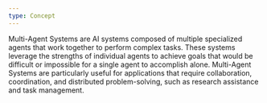 ```yaml
---
type: Concept
---
```


Multi-Agent Systems are AI systems composed of multiple specialized agents that work together to perform complex tasks. These systems leverage the strengths of individual agents to achieve goals that would be difficult or impossible for a single agent to accomplish alone. Multi-Agent Systems are particularly useful for applications that require collaboration, coordination, and distributed problem-solving, such as research assistance and task management.